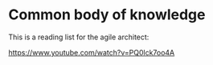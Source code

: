 # Common body of knowledge

This is a reading list for the agile architect:

https://www.youtube.com/watch?v=PQ0lck7oo4A
